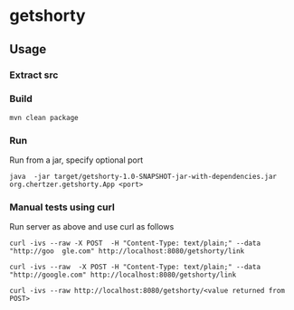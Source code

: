 # getshorty

## Usage

### Extract src
  
### Build
  ```mvn clean package -Dmaven.test.skip=true      // skip unit tests if desired
  mvn clean package
  ```

### Run
Run from a jar, specify optional port


  ```java  -jar target/getshorty-1.0-SNAPSHOT-jar-with-dependencies.jar org.chertzer.getshorty.App <port>```
  
### Manual tests using curl
Run server as above and use curl as follows
  
  ```curl -ivs --raw -X POST  -H "Content-Type: text/plain;" --data "http://goo  gle.com" http://localhost:8080/getshorty/link```
  
  ```curl -ivs --raw  -X POST -H "Content-Type: text/plain;" --data "http://google.com" http://localhost:8080/getshorty/link```
  
  ```curl -ivs --raw http://localhost:8080/getshorty/<value returned from POST>```
  
